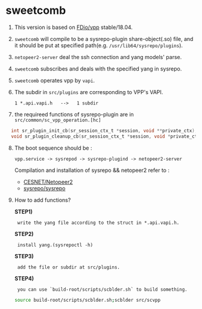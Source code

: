 # sweetcomb

1. This version is based on [FDio/vpp](https://github.com/FDio/vpp) stable/18.04.

2. `sweetcomb` will compile to be a sysrepo-plugin share-object(.so) file, and it should be put at specified path(e.g. `/usr/lib64/sysrepo/plugins`).

3. `netopeer2-server` deal the ssh connection and yang models' parse.

4. `sweetcomb` subscribes and deals with the specified yang in sysrepo.

5. `sweetcomb` operates vpp by `vapi`.

6. The subdir in `src/plugins` are corresponding to VPP's VAPI.

    `1 *.api.vapi.h   -->   1 subdir`

7. the requireed functions of sysrepo-plugin are in `src/common/sc_vpp_operation.[hc]`

  ```C
	int sr_plugin_init_cb(sr_session_ctx_t *session, void **private_ctx);
	void sr_plugin_cleanup_cb(sr_session_ctx_t *session, void *private_ctx);
  ```

8. The boot sequence should be : 
	
	`vpp.service -> sysrepod -> sysrepo-plugind -> netopeer2-server`
	
   Compilation and installation of sysrepo && netopeer2 refer to :

    - [CESNET/Netopeer2](https://github.com/CESNET/Netopeer2)
    - [sysrepo/sysrepo](https://github.com/sysrepo/sysrepo)


9. How to add functions?

	**STEP1)**
	 
		write the yang file according to the struct in *.api.vapi.h.

	**STEP2)**
	 
	 	install yang.(sysrepoctl -h)
  
	**STEP3)**
	 
	 	add the file or subdir at src/plugins. 
  
	**STEP4)**
   	 
	 	you can use `build-root/scripts/scblder.sh` to build something.

	```BASH
	source build-root/scripts/scblder.sh;scblder src/scvpp
	```

